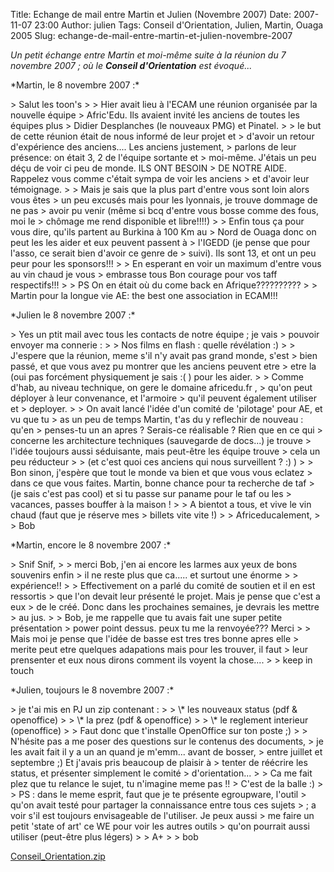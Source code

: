 Title: Echange de mail entre Martin et Julien (Novembre 2007)
Date: 2007-11-07 23:00
Author: julien
Tags: Conseil d'Orientation, Julien, Martin, Ouaga 2005
Slug: echange-de-mail-entre-martin-et-julien-novembre-2007

*Un petit échange entre Martin et moi-même suite à la réunion du 7
novembre 2007 ; où le **Conseil d'Orientation** est évoqué...*

</p>
*Martin, le 8 novembre 2007 :*

</p>
> Salut les toon's  
>
> Hier avait lieu à l'ECAM une réunion organisée par la nouvelle équipe
> Afric'Edu. Ils avaient invité les anciens de toutes les équipes plus
> Didier Desplanches (le nouveaux PMG) et Pinatel.  
>
> le but de cette réunion était de nous informé de leur projet et
> d'avoir un retour d'expérience des anciens.... Les anciens justement,
> parlons de leur présence: on était 3, 2 de l'équipe sortante et
> moi-même. J'étais un peu déçu de voir ci peu de monde. ILS ONT BESOIN
> DE NOTRE AIDE. Rappelez vous comme c'était sympa de voir les anciens
> et d'avoir leur témoignage.  
>
> Mais je sais que la plus part d'entre vous sont loin alors vous êtes
> un peu excusés mais pour les lyonnais, je trouve dommage de ne pas
> avoir pu venir (même si bcq d'entre vous bosse comme des fous, moi le
> chômage me rend disponible et libre!!!!)  
>
> Enfin tous ça pour vous dire, qu'ils partent au Burkina à 100 Km au
> Nord de Ouaga donc on peut les les aider et eux peuvent passent à
> l'IGEDD (je pense que pour l'asso, ce serait bien d'avoir ce genre de
> suivi). Ils sont 13, et ont un peu peur pour les sponsors!!!  
>
> En esperant en voir un maximum d'entre vous au vin chaud je vous
> embrasse tous Bon courage pour vos taff respectifs!!!  
>
> PS On en était où du come back en Afrique??????????  
>
> Martin pour la longue vie AE: the best one association in ECAM!!!

</p>
*Julien le 8 novembre 2007 :*

</p>
> Yes un ptit mail avec tous les contacts de notre équipe ; je vais
> pouvoir envoyer ma connerie :  
>
> Nos films en flash : quelle révélation :)  
>
> J'espere que la réunion, meme s'il n'y avait pas grand monde, s'est
> bien passé, et que vous avez pu montrer que les anciens peuvent etre
> etre la (oui pas forcément physiquement je sais :( ) pour les aider.  
>
> Comme d'hab, au niveau technique, on gere le domaine africedu.fr ,
> qu'on peut déployer à leur convenance, et l'armoire
> <http://africedu.fr/data> qu'il peuvent également utiliser et
> deployer.  
>
> On avait lancé l'idée d'un comité de 'pilotage' pour AE, et vu que tu
> as un peu de temps Martin, t'as du y reflechir de nouveau : qu'en
> penses-tu un an apres ? Serais-ce réalisable ? Rien que en ce qui
> concerne les architecture techniques (sauvegarde de docs...) je trouve
> l'idée toujours aussi séduisante, mais peut-être les équipe trouve
> cela un peu réducteur  
>
> (et c'est quoi ces anciens qui nous surveillent ? :) )  
>
> Bon sinon, j'espère que tout le monde va bien et que vous vous eclatez
> dans ce que vous faites. Martin, bonne chance pour ta recherche de taf
> (je sais c'est pas cool) et si tu passe sur paname pour le taf ou les
> vacances, passes bouffer à la maison !  
>
> A bientot a tous, et vive le vin chaud (faut que je réserve mes
> billets vite vite !)  
>
> Africeducalement,  
>
> Bob

</p>
*Martin, encore le 8 novembre 2007 :*

</p>
> Snif Snif,  
>
> merci Bob, j'en ai encore les larmes aux yeux de bons souvenirs enfin
> il ne reste plus que ca..... et surtout une énorme  
>
> expérience!!  
>
> Effectivement on a parlé du comité de soutien et il en est ressortis
> que l'on devait leur présenté le projet. Mais je pense que c'est a eux
> de le créé. Donc dans les prochaines semaines, je devrais les mettre
> au jus.  
>
> Bob, je me rappelle que tu avais fait une super petite présentation
> power point dessus. peux tu me la renvoyée??? Merci  
>
> Mais moi je pense que l'idée de basse est tres tres bonne apres elle
> merite peut etre quelques adapations mais pour les trouver, il faut
> leur prensenter et eux nous dirons comment ils voyent la chose....  
>
> keep in touch

</p>
*Julien, toujours le 8 novembre 2007 :*

</p>
> je t'ai mis en PJ un zip contenant :  
>
> \* les nouveaux status (pdf & openoffice)  
>
> \* la prez (pdf & openoffice)  
>
> \* le reglement interieur (openoffice)  
>
> Faut donc que t'installe OpenOffice sur ton poste ;)  
>
> N'hésite pas a me poser des questions sur le contenus des documents,
> je les avait fait il y a un an quand je m'emm... avant de bosser,
> entre juillet et septembre ;) Et j'avais pris beaucoup de plaisir à
> tenter de réécrire les status, et présenter simplement le comité
> d'orientation...  
>
> Ca me fait plez que tu relance le sujet, tu n'imagine meme pas !!
> C'est de la balle :)  
>
> PS : dans le meme esprit, faut que je te présente egroupware, l'outil
> qu'on avait testé pour partager la connaissance entre tous ces sujets
> ; a voir s'il est toujours envisageable de l'utiliser. Je peux aussi
> me faire un petit 'state of art' ce WE pour voir les autres outils
> qu'on pourrait aussi utiliser (peut-être plus légers)  
>
> A+  
>
> bob

[Conseil\_Orientation.zip]({filename}/files/Conseil_Orientation.zip)
